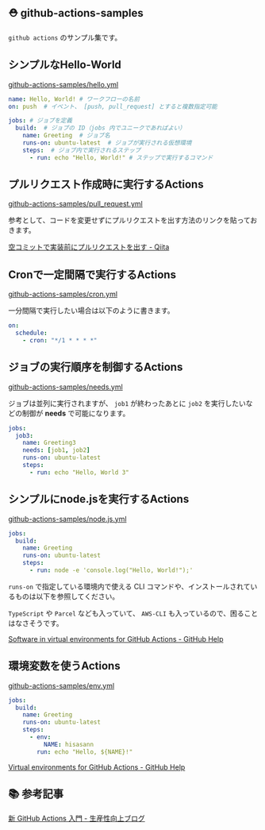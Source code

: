 ## ⛑ github-actions-samples

`github actions` のサンプル集です。

## シンプルなHello-World

[github-actions-samples/hello.yml](https://github.com/hisasann/github-actions-samples/blob/master/.github/workflows/hello.yml)

```yaml
name: Hello, World! # ワークフローの名前
on: push  # イベント、 [push, pull_request] とすると複数指定可能

jobs: # ジョブを定義
  build:  # ジョブの ID（jobs 内でユニークであればよい）
    name: Greeting  # ジョブ名
    runs-on: ubuntu-latest  # ジョブが実行される仮想環境
    steps:  # ジョブ内で実行されるステップ
      - run: echo "Hello, World!" # ステップで実行するコマンド
```

## プルリクエスト作成時に実行するActions

[github-actions-samples/pull_request.yml](https://github.com/hisasann/github-actions-samples/blob/master/.github/workflows/pull_request.yml)

参考として、コードを変更せずにプルリクエストを出す方法のリンクを貼っておきます。

[空コミットで実装前にプルリクエストを出す - Qiita](https://qiita.com/katsukii/items/5368598cbecbaefd1ed8)

## Cronで一定間隔で実行するActions

[github-actions-samples/cron.yml](https://github.com/hisasann/github-actions-samples/blob/master/.github/workflows/cron.yml)

一分間隔で実行したい場合は以下のように書きます。

```yaml
on:
  schedule:
    - cron: "*/1 * * * *"
```

## ジョブの実行順序を制御するActions

[github-actions-samples/needs.yml](https://github.com/hisasann/github-actions-samples/blob/master/.github/workflows/needs.yml)

ジョブは並列に実行されますが、 `job1` が終わったあとに `job2` を実行したいなどの制御が **needs** で可能になります。

```yaml
jobs:
  job3:
    name: Greeting3
    needs: [job1, job2]
    runs-on: ubuntu-latest
    steps:
      - run: echo "Hello, World 3"
```

## シンプルにnode.jsを実行するActions

[github-actions-samples/node.js.yml](https://github.com/hisasann/github-actions-samples/blob/master/.github/workflows/node.js.yml)

```yaml
jobs:
  build:
    name: Greeting
    runs-on: ubuntu-latest
    steps:
      - run: node -e 'console.log("Hello, World!");'
```

`runs-on` で指定している環境内で使える CLI コマンドや、インストールされているものは以下を参照してください。

`TypeScript` や `Parcel` なども入っていて、 `AWS-CLI` も入っているので、困ることはなさそうです。

[Software in virtual environments for GitHub Actions - GitHub Help](https://help.github.com/en/articles/software-in-virtual-environments-for-github-actions)

## 環境変数を使うActions

[github-actions-samples/env.yml](https://github.com/hisasann/github-actions-samples/blob/master/.github/workflows/env.yml)

```yaml
jobs:
  build:
    name: Greeting
    runs-on: ubuntu-latest
    steps:
      - env:
          NAME: hisasann
        run: echo "Hello, ${NAME}!"
```

[Virtual environments for GitHub Actions - GitHub Help](https://help.github.com/en/articles/virtual-environments-for-github-actions#environment-variables)

## 📚 参考記事

[新 GitHub Actions 入門 - 生産性向上ブログ](https://www.kaizenprogrammer.com/entry/2019/08/18/205010)
